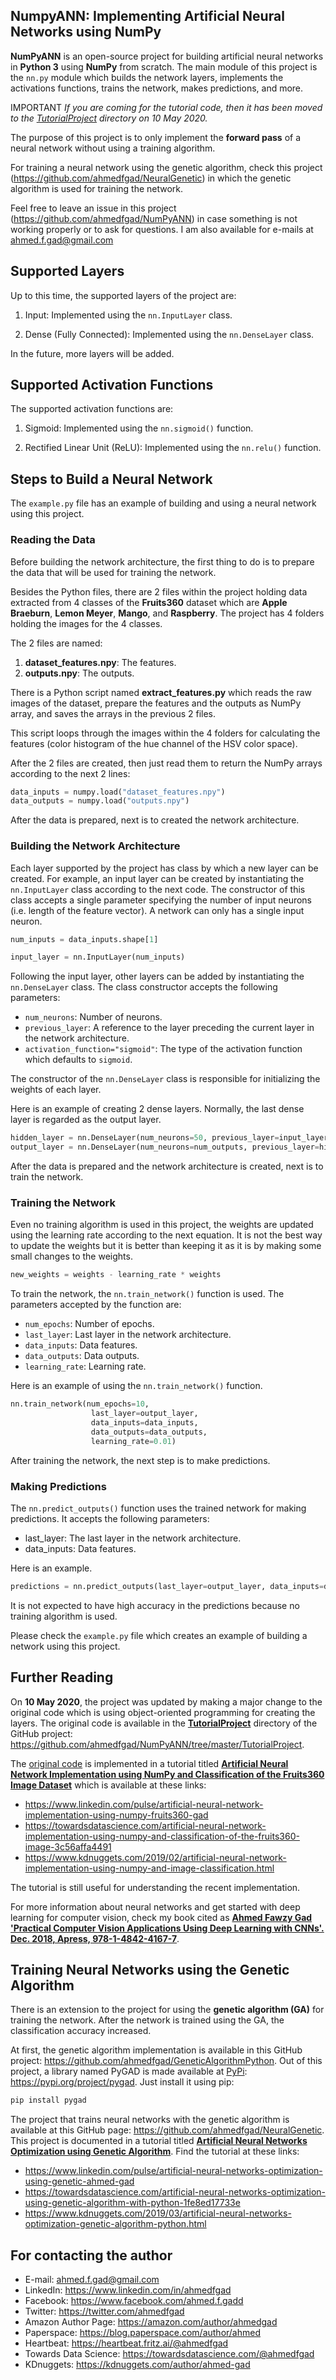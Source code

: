 ## NumpyANN: Implementing Artificial Neural Networks using NumPy

**NumPyANN** is an open-source project for building artificial neural networks in **Python 3** using **NumPy** from scratch. The main module of this project is the `nn.py` module which builds the network layers, implements the activations functions, trains the network, makes predictions, and more. 

IMPORTANT
*If you are coming for the tutorial code, then it has been moved to the [TutorialProject](https://github.com/ahmedfgad/NumPyANN/tree/master/TutorialProject) directory on 10 May 2020.*

The purpose of this project is to only implement the **forward pass** of a neural network without using a training algorithm.

For training a neural network using the genetic algorithm, check this project (https://github.com/ahmedfgad/NeuralGenetic) in which the genetic algorithm is used for training the network.

Feel free to leave an issue in this project (https://github.com/ahmedfgad/NumPyANN) in case something is not working properly or to ask for questions. I am also available for e-mails at ahmed.f.gad@gmail.com

## Supported Layers

Up to this time, the supported layers of the project are:

1. Input: Implemented using the `nn.InputLayer` class.

2. Dense (Fully Connected): Implemented using the `nn.DenseLayer` class.

In the future, more layers will be added.

## Supported Activation Functions

The supported activation functions are:

1. Sigmoid: Implemented using the `nn.sigmoid()` function.

2. Rectified Linear Unit (ReLU): Implemented using the `nn.relu()` function.

## Steps to Build a Neural Network

The `example.py` file has an example of building and using a neural network using this project.

### Reading the Data

Before building the network architecture, the first thing to do is to prepare the data that will be used for training the network. 

Besides the Python files, there are 2 files within the project holding data extracted from 4 classes of the **Fruits360** dataset which are **Apple Braeburn**, **Lemon Meyer**, **Mango**, and **Raspberry**. The project has 4 folders holding the images for the 4 classes.

The 2 files are named:

1. **dataset_features.npy**: The features.
2. **outputs.npy**: The outputs.

There is a Python script named **extract_features.py** which reads the raw images of the dataset, prepare the features and the outputs as NumPy array, and saves the arrays in the previous 2 files. 

This script loops through the images within the 4 folders for calculating the features (color histogram of the hue channel of the HSV color space). 

After the 2 files are created, then just read them to return the NumPy arrays according to the next 2 lines:

```python
data_inputs = numpy.load("dataset_features.npy")
data_outputs = numpy.load("outputs.npy")
```

After the data is prepared, next is to created the network architecture.

### Building the Network Architecture

Each layer supported by the project has class by which a new layer can be created. For example, an input layer can be created by instantiating the `nn.InputLayer` class according to the next code. The constructor of this class accepts a single parameter specifying the number of input neurons (i.e. length of the feature vector). A network can only has a single input neuron.

```python
num_inputs = data_inputs.shape[1]

input_layer = nn.InputLayer(num_inputs)
```

Following the input layer, other layers can be added by instantiating the `nn.DenseLayer` class. The class constructor accepts the following parameters:

- `num_neurons`: Number of neurons.
- `previous_layer`: A reference to the layer preceding the current layer in the network architecture.
- `activation_function="sigmoid"`: The type of the activation function which defaults to `sigmoid`.

The constructor of the `nn.DenseLayer` class is responsible for initializing the weights of each layer.

Here is an example of creating 2 dense layers. Normally, the last dense layer is regarded as the output layer.

```python
hidden_layer = nn.DenseLayer(num_neurons=50, previous_layer=input_layer, activation_function="relu")
output_layer = nn.DenseLayer(num_neurons=num_outputs, previous_layer=hidden_layer, activation_function="sigmoid")
```

After the data is prepared and the network architecture is created, next is to train the network.

### Training the Network

Even no training algorithm is used in this project, the weights are updated using the learning rate according to the next equation. It is not the best way to update the weights but it is better than keeping it as it is by making some small changes to the weights.

```python
new_weights = weights - learning_rate * weights
```

To train the network, the `nn.train_network()` function is used. The parameters accepted by the function are:

- `num_epochs`: Number of epochs.
- `last_layer`: Last layer in the network architecture.
- `data_inputs`: Data features.
- `data_outputs`: Data outputs.
- `learning_rate`: Learning rate.

Here is an example of using the `nn.train_network()` function.

```python
nn.train_network(num_epochs=10,
                  last_layer=output_layer,
                  data_inputs=data_inputs,
                  data_outputs=data_outputs,
                  learning_rate=0.01)
```

After training the network, the next step is to make predictions.

### Making Predictions

The `nn.predict_outputs()` function uses the trained network for making predictions. It accepts the following parameters:

- last_layer: The last layer in the network architecture.
- data_inputs: Data features.

Here is an example.

```python
predictions = nn.predict_outputs(last_layer=output_layer, data_inputs=data_inputs)
```

It is not expected to have high accuracy in the predictions because no training algorithm is used. 

Please check the `example.py` file which creates an example of building a network using this project.

## Further Reading

On **10 May 2020**, the project was updated by making a major change to the original code which is using object-oriented programming for creating the layers. The original code is available in the [**TutorialProject**](https://github.com/ahmedfgad/NumPyANN/tree/master/TutorialProject) directory of the GitHub project: https://github.com/ahmedfgad/NumPyANN/tree/master/TutorialProject. 

The [original code](https://github.com/ahmedfgad/NumPyANN/tree/master/TutorialProject) is implemented in a tutorial titled [**Artificial Neural Network Implementation using NumPy and Classification of the Fruits360 Image Dataset**](https://www.linkedin.com/pulse/artificial-neural-network-implementation-using-numpy-fruits360-gad) which is available at these links:

- https://www.linkedin.com/pulse/artificial-neural-network-implementation-using-numpy-fruits360-gad
- https://towardsdatascience.com/artificial-neural-network-implementation-using-numpy-and-classification-of-the-fruits360-image-3c56affa4491
- https://www.kdnuggets.com/2019/02/artificial-neural-network-implementation-using-numpy-and-image-classification.html

The tutorial is still useful for understanding the recent implementation.

For more information about neural networks and get started with deep learning for computer vision, check my book cited as [**Ahmed Fawzy Gad 'Practical Computer Vision Applications Using Deep Learning with CNNs'. Dec. 2018, Apress, 978-1-4842-4167-7**](https://www.amazon.com/Practical-Computer-Vision-Applications-Learning/dp/1484241665). 

## Training Neural Networks using the Genetic Algorithm
There is an extension to the project for using the **genetic algorithm (GA)** for training the network. After the network is trained using the GA, the classification accuracy increased. 

At first, the genetic algorithm implementation is available in this GitHub project: https://github.com/ahmedfgad/GeneticAlgorithmPython. Out of this project, a library named PyGAD is made available at [PyPi](https://pypi.org/project/pygad): https://pypi.org/project/pygad. Just install it using pip:

```python
pip install pygad
```

The project that trains neural networks with the genetic algorithm is available at this GitHub page: https://github.com/ahmedfgad/NeuralGenetic. This project is documented in a tutorial titled [**Artificial Neural Networks Optimization using Genetic Algorithm**](https://www.linkedin.com/pulse/artificial-neural-networks-optimization-using-genetic-ahmed-gad). Find the tutorial at these links:

- https://www.linkedin.com/pulse/artificial-neural-networks-optimization-using-genetic-ahmed-gad
- https://towardsdatascience.com/artificial-neural-networks-optimization-using-genetic-algorithm-with-python-1fe8ed17733e
- https://www.kdnuggets.com/2019/03/artificial-neural-networks-optimization-genetic-algorithm-python.html

## For contacting the author  
- E-mail: ahmed.f.gad@gmail.com
- LinkedIn: https://www.linkedin.com/in/ahmedfgad  
- Facebook: https://www.facebook.com/ahmed.f.gadd  
- Twitter: https://twitter.com/ahmedfgad  
- Amazon Author Page: https://amazon.com/author/ahmedgad
- Paperspace: https://blog.paperspace.com/author/ahmed
- Heartbeat: https://heartbeat.fritz.ai/@ahmedfgad
- Towards Data Science: https://towardsdatascience.com/@ahmedfgad   
- KDnuggets: https://kdnuggets.com/author/ahmed-gad   
